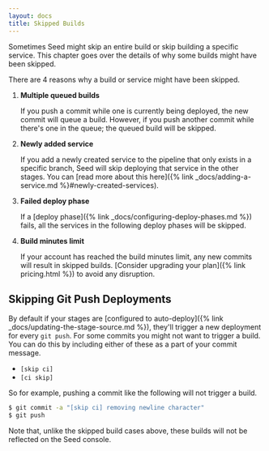 ```yaml
---
layout: docs
title: Skipped Builds
---
```


Sometimes Seed might skip an entire build or skip building a specific service. This chapter goes over the details of why some builds might have been skipped.

There are 4 reasons why a build or service might have been skipped.

1. **Multiple queued builds**

   If you push a commit while one is currently being deployed, the new commit will queue a build. However, if you push another commit while there's one in the queue; the queued build will be skipped.

2. **Newly added service**

   If you add a newly created service to the pipeline that only exists in a specific branch, Seed will skip deploying that service in the other stages. You can [read more about this here]({% link _docs/adding-a-service.md %}#newly-created-services).

3. **Failed deploy phase**

   If a [deploy phase]({% link _docs/configuring-deploy-phases.md %}) fails, all the services in the following deploy phases will be skipped.

4. **Build minutes limit**

   If your account has reached the build minutes limit, any new commits will result in skipped builds. [Consider upgrading your plan]({% link pricing.html %}) to avoid any disruption.

## Skipping Git Push Deployments

By default if your stages are [configured to auto-deploy]({% link _docs/updating-the-stage-source.md %}), they'll trigger a new deployment for every `git push`. For some commits you might not want to trigger a build. You can do this by including either of these as a part of your commit message.

- `[skip ci]`
- `[ci skip]`

So for example, pushing a commit like the following will not trigger a build.

``` bash
$ git commit -a "[skip ci] removing newline character"
$ git push
```

Note that, unlike the skipped build cases above, these builds will not be reflected on the Seed console.
